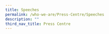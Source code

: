 ```yaml
---
title: Speeches
permalink: /who-we-are/Press-Centre/Speeches
description: ""
third_nav_title: Press Centre
---
```


